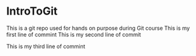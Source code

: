 # IntroToGit
This is a git repo used for hands on purpose during Git course
This is my first line of commint
This is my second line of commit

This is my third line of commint
